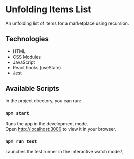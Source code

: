 # Unfolding Items List

An unfolding list of items for a marketplace using recursion. 

## Technologies
- HTML
- CSS Modules
- JavaScript
- React hooks (useState)
- Jest

## Available Scripts

In the project directory, you can run:

### `npm start`

Runs the app in the development mode.\
Open [http://localhost:3000](http://localhost:3000) to view it in your browser.

### `npm run test`

Launches the test runner in the interactive watch mode.\
